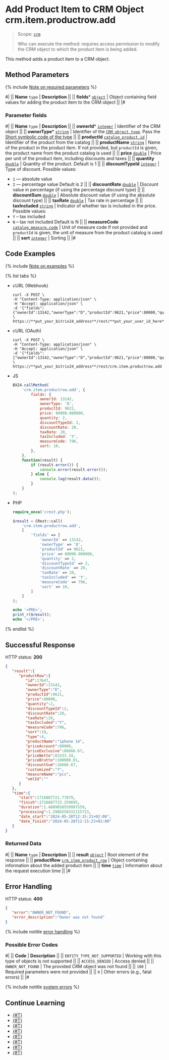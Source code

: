 # Add Product Item to CRM Object crm.item.productrow.add

> Scope: [`crm`](../../../scopes/permissions.md)
>
> Who can execute the method: requires access permission to modify the CRM object to which the product item is being added.

This method adds a product item to a CRM object.

## Method Parameters

{% include [Note on required parameters](../../../../_includes/required.md) %}

#|
|| **Name**
`type` | **Description** ||
|| **fields***
[`object`](../../../data-types.md) | Object containing field values for adding the product item to the CRM object ||
|#

### Parameter fields

#|
|| **Name**
`type` | **Description** ||
|| **ownerId***
[`integer`](../../../data-types.md) | Identifier of the CRM object ||
|| **ownerType***
[`string`](../../../data-types.md) | Identifier of the [`CRM object type`](../../data-types.md#object_type). Pass the [Short symbolic code of the type](../../data-types.md#object_type) ||
|| **productId**
[`catalog_product.id`](../../../catalog/data-types.md#catalog_product) | Identifier of the product from the catalog ||
|| **productName**
[`string`](../../../data-types.md) | Name of the product in the product item.
If not provided, but `productId` is given, the product name from the product catalog is used ||
|| **price**
[`double`](../../../data-types.md) | Price per unit of the product item, including discounts and taxes ||
|| **quantity**
[`double`](../../../data-types.md) | Quantity of the product. 
Default is 1 ||
|| **discountTypeId**
[`integer`](../../../data-types.md) | Type of discount.
Possible values:
- `1` — absolute value
- `2` — percentage value
Default is 2 ||
|| **discountRate**
[`double`](../../../data-types.md) | Discount value in percentage (if using the percentage discount type) ||
|| **discountSum**
[`double`](../../../data-types.md) | Absolute discount value (if using the absolute discount type) ||
|| **taxRate**
[`double`](../../../data-types.md) | Tax rate in percentage ||
|| **taxIncluded**
[`string`](../../../data-types.md) | Indicator of whether tax is included in the price.
Possible values:
- `Y` – tax included
- `N` – tax not included
Default is N ||
|| **measureCode**
[`catalog_measure.code`](../../../data-types.md#catalog_measure) | Unit of measure code
If not provided and `productId` is given, the unit of measure from the product catalog is used ||
|| **sort**
[`integer`](../../../data-types.md) | Sorting ||
|#

## Code Examples

{% include [Note on examples](../../../../_includes/examples.md) %}

{% list tabs %}

- cURL (Webhook)

    ```http
    curl -X POST \
    -H "Content-Type: application/json" \
    -H "Accept: application/json" \
    -d '{"fields":{"ownerId":13142,"ownerType":"D","productId":9621,"price":80000,"quantity":2,"discountTypeId":2,"discountRate":20,"taxRate":20,"taxIncluded":"Y","measureCode":796,"sort":10}}' \
    https://**put_your_bitrix24_address**/rest/**put_your_user_id_here**/**put_your_webhook_here**/crm.item.productrow.add
    ```

- cURL (OAuth)

    ```http
    curl -X POST \
    -H "Content-Type: application/json" \
    -H "Accept: application/json" \
    -d '{"fields":{"ownerId":13142,"ownerType":"D","productId":9621,"price":80000,"quantity":2,"discountTypeId":2,"discountRate":20,"taxRate":20,"taxIncluded":"Y","measureCode":796,"sort":10},"auth":"**put_access_token_here**"}' \
    https://**put_your_bitrix24_address**/rest/crm.item.productrow.add
    ```

- JS

    ```js
    BX24.callMethod(
        'crm.item.productrow.add', {
            fields: {
                ownerId: 13142,
                ownerType: 'D',
                productId: 9621,
                price: 80000.000000,
                quantity: 2,
                discountTypeId: 2,
                discountRate: 20,
                taxRate: 20,
                taxIncluded: 'Y',
                measureCode: 796,
                sort: 10,
            },
        },
        function(result) {
            if (result.error()) {
                console.error(result.error());
            } else {
                console.log(result.data());
            }
        }
    );
    ```

- PHP

    ```php
    require_once('crest.php');

    $result = CRest::call(
        'crm.item.productrow.add',
        [
            'fields' => [
                'ownerId' => 13142,
                'ownerType' => 'D',
                'productId' => 9621,
                'price' => 80000.000000,
                'quantity' => 2,
                'discountTypeId' => 2,
                'discountRate' => 20,
                'taxRate' => 20,
                'taxIncluded' => 'Y',
                'measureCode' => 796,
                'sort' => 10,
            ]
        ]
    );

    echo '<PRE>';
    print_r($result);
    echo '</PRE>';
    ```

{% endlist %}

## Successful Response

HTTP status: **200**

```json
{
   "result":{
      "productRow":{
         "id":17647,
         "ownerId":13142,
         "ownerType":"D",
         "productId":9621,
         "price":80000,
         "quantity":2,
         "discountTypeId":2,
         "discountRate":20,
         "taxRate":20,
         "taxIncluded":"Y",
         "measureCode":796,
         "sort":10,
         "type":4,
         "productName":"iphone 14",
         "priceAccount":80000,
         "priceExclusive":66666.67,
         "priceNetto":83333.34,
         "priceBrutto":100000.01,
         "discountSum":16666.67,
         "customized":"Y",
         "measureName":"pcs",
         "xmlId":""
      }
   },
   "time":{
      "start":1716887721.77879,
      "finish":1716887723.259695,
      "duration":1.4809050559997559,
      "processing":1.2986550331115723,
      "date_start":"2024-05-28T12:15:21+02:00",
      "date_finish":"2024-05-28T12:15:23+02:00"
   }
}
```

### Returned Data

#|
|| **Name**
`type` | **Description** ||
|| **result**
[`object`](../../../data-types.md) | Root element of the response ||
|| **productRow**
[`crm_item_product_row`](../../data-types.md#crm_item_product_row) | Object containing information about the added product item ||
|| **time**
[`time`](../../../data-types.md) | Information about the request execution time ||
|#

## Error Handling

HTTP status: **400**

```json
{
   "error":"OWNER_NOT_FOUND",
   "error_description":"Owner was not found"
}
```

{% include notitle [error handling](../../../../_includes/error-info.md) %}

### Possible Error Codes

#|
|| **Code** | **Description** ||
|| `ENTITY_TYPE_NOT_SUPPORTED` | Working with this type of objects is not supported ||
|| `ACCESS_DENIED` | Access denied ||
|| `OWNER_NOT_FOUND` | The provided CRM object was not found ||
|| `100` | Required parameters were not provided ||
|| `0` | Other errors (e.g., fatal errors) ||
|#

{% include notitle [system errors](../../../../_includes/system-errors.md) %}

## Continue Learning

- [{#T}](./index.md)
- [{#T}](./crm-item-productrow-update.md)
- [{#T}](./crm-item-productrow-fields.md)
- [{#T}](./crm-item-productrow-get.md)
- [{#T}](./crm-item-productrow-set.md)
- [{#T}](./crm-item-productrow-get-available-for-payment.md)
- [{#T}](./crm-item-productrow-list.md)
- [{#T}](./crm-item-productrow-delete.md)